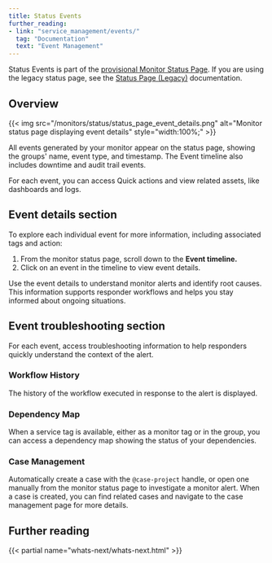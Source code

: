 ```yaml
---
title: Status Events
further_reading:
- link: "service_management/events/"
  tag: "Documentation"
  text: "Event Management"
---
```


<div class="alert alert-info">Status Events is part of the <a href="monitors/status/status_page">provisional Monitor Status Page</a>. If you are using the legacy status page, see the <a href="/monitors/status/status_legacy">Status Page (Legacy)</a> documentation.</div>

## Overview

{{< img src="/monitors/status/status_page_event_details.png" alt="Monitor status page displaying event details" style="width:100%;" >}}

All events generated by your monitor appear on the status page, showing the groups' name, event type, and timestamp. The Event timeline also includes downtime and audit trail events.

For each event, you can access Quick actions and view related assets, like dashboards and logs.

## Event details section

To explore each individual event for more information, including associated tags and action:

1. From the monitor status page, scroll down to the **Event timeline.**   
2. Click on an event in the timeline to view event details.  
   
Use the event details to understand monitor alerts and identify root causes. This information supports responder workflows and helps you stay informed about ongoing situations. 

## Event troubleshooting section

For each event, access troubleshooting information to help responders quickly understand the context of the alert.

### Workflow History

The history of the workflow executed in response to the alert is displayed.

### Dependency Map

When a service tag is available, either as a monitor tag or in the group, you can access a dependency map showing the status of your dependencies.

### Case Management

Automatically create a case with the `@case-project` handle, or open one manually from the monitor status page to investigate a monitor alert. When a case is created, you can find related cases and navigate to the case management page for more details.

## Further reading

{{< partial name="whats-next/whats-next.html" >}}